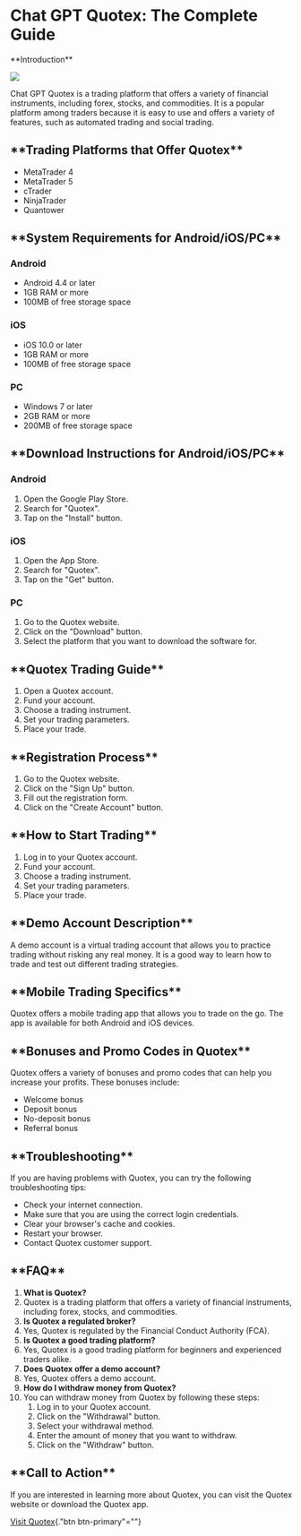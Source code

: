 # Chat GPT Quotex: The Complete Guide

\*\*Introduction\*\*

[![](https://static.quotex.io/files/4_en/300_250.jpg)](https://traff.sbs/brokerqxlid)

Chat GPT Quotex is a trading platform that offers a variety of financial
instruments, including forex, stocks, and commodities. It is a popular
platform among traders because it is easy to use and offers a variety of
features, such as automated trading and social trading.

## \*\*Trading Platforms that Offer Quotex\*\*

-   MetaTrader 4
-   MetaTrader 5
-   cTrader
-   NinjaTrader
-   Quantower

## \*\*System Requirements for Android/iOS/PC\*\*

### Android

-   Android 4.4 or later
-   1GB RAM or more
-   100MB of free storage space

### iOS

-   iOS 10.0 or later
-   1GB RAM or more
-   100MB of free storage space

### PC

-   Windows 7 or later
-   2GB RAM or more
-   200MB of free storage space

## \*\*Download Instructions for Android/iOS/PC\*\*

### Android

1.  Open the Google Play Store.
2.  Search for "Quotex".
3.  Tap on the "Install" button.

### iOS

1.  Open the App Store.
2.  Search for "Quotex".
3.  Tap on the "Get" button.

### PC

1.  Go to the Quotex website.
2.  Click on the "Download" button.
3.  Select the platform that you want to download the software for.

## \*\*Quotex Trading Guide\*\*

1.  Open a Quotex account.
2.  Fund your account.
3.  Choose a trading instrument.
4.  Set your trading parameters.
5.  Place your trade.

## \*\*Registration Process\*\*

1.  Go to the Quotex website.
2.  Click on the "Sign Up" button.
3.  Fill out the registration form.
4.  Click on the "Create Account" button.

## \*\*How to Start Trading\*\*

1.  Log in to your Quotex account.
2.  Fund your account.
3.  Choose a trading instrument.
4.  Set your trading parameters.
5.  Place your trade.

## \*\*Demo Account Description\*\*

A demo account is a virtual trading account that allows you to practice
trading without risking any real money. It is a good way to learn how to
trade and test out different trading strategies.

## \*\*Mobile Trading Specifics\*\*

Quotex offers a mobile trading app that allows you to trade on the go.
The app is available for both Android and iOS devices.

## \*\*Bonuses and Promo Codes in Quotex\*\*

Quotex offers a variety of bonuses and promo codes that can help you
increase your profits. These bonuses include:

-   Welcome bonus
-   Deposit bonus
-   No-deposit bonus
-   Referral bonus

## \*\*Troubleshooting\*\*

If you are having problems with Quotex, you can try the following
troubleshooting tips:

-   Check your internet connection.
-   Make sure that you are using the correct login credentials.
-   Clear your browser\'s cache and cookies.
-   Restart your browser.
-   Contact Quotex customer support.

## \*\*FAQ\*\*

1.  **What is Quotex?**
2.  Quotex is a trading platform that offers a variety of financial
    instruments, including forex, stocks, and commodities.
3.  **Is Quotex a regulated broker?**
4.  Yes, Quotex is regulated by the Financial Conduct Authority (FCA).
5.  **Is Quotex a good trading platform?**
6.  Yes, Quotex is a good trading platform for beginners and experienced
    traders alike.
7.  **Does Quotex offer a demo account?**
8.  Yes, Quotex offers a demo account.
9.  **How do I withdraw money from Quotex?**
10. You can withdraw money from Quotex by following these steps:
    1.  Log in to your Quotex account.
    2.  Click on the "Withdrawal" button.
    3.  Select your withdrawal method.
    4.  Enter the amount of money that you want to withdraw.
    5.  Click on the "Withdraw" button.

## \*\*Call to Action\*\*

If you are interested in learning more about Quotex, you can visit the
Quotex website or download the Quotex app.

[Visit Quotex](\%22https://traff.sbs/brokerqxlid\%22){."btn
btn-primary"=""}

